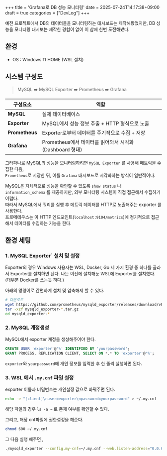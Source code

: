 +++
title = 'Grafana로 DB 성능 모니터링'
date = 2025-07-24T14:17:38+09:00
draft = true
categories = ["DevLog"]
+++

예전 프로젝트에서 DB의 데이터들을 모니터링하는 대시보드는 제작해봤었지만, DB 성능을 모니터링 대시보는 제작한 경험이 없어 이 참에 한번 도전해봤다.   

## 환경
- OS : Windows 11 HOME (WSL 설치)

## 시스템 구성도
> MySQL ➡️ MySQL Exporter ➡️ Prometheus ➡️ Grafana  

| 구성요소           | 역할                                        |
| -------------- | ----------------------------------------- |
| **MySQL**      | 실제 데이터베이스                                 |
| **Exporter**   | MySQL에서 성능 정보 추출 + HTTP 형식으로 노출           |
| **Prometheus** | Exporter로부터 데이터를 주기적으로 수집 + 저장            |
| **Grafana**    | Prometheus에서 데이터를 읽어와서 시각화 (Dashboard 형태) |


그라파나로 MySQL의 성능을 모니터링하려면 `MySQL Exporter` 를 사용해 메트릭을 수집한 다음,  
`Prometheus`로 저장한 뒤, 이를 `Grafana` 대시보드로 시각화하는 방식이 일반적이다. 


MySQL은 자체적으로 성능을 확인할 수 있도록 `show status` 나 `information_schema` 를 제공하지만, 외부 모니터링 시스템이 직접 접근해서 수집하기 어렵다.  
따라서 MySQL에서 쿼리를 실행 후 메트릭 데이터를 HTTP로 노출해주는 exporter 를 사용한다.  
프로메테우스는 이 HTTP 엔드포인트(`localhost:9104/metrics`)에 정기적으로 접근해서 데이터를 수집하는 기능을 한다.  

## 환경 세팅
### 1. MySQL Exporter` 설치 및 설정
Exporter의 경우 Windows 사용자는 WSL, Docker, Go 세 가지 환경 중 하나를 골라서 Exporter를 설치하면 된다. 나는 이전에 설치해둔 WSL에 Exporter를 설치했다.  (대부분 Docker를 쓰는듯 하다.)  

아래의 명령어로 간편하게 설치 및 압축해제 할 수 있다.  

```bash
# 다운로드
wget https://github.com/prometheus/mysqld_exporter/releases/download/v0.15.1/mysqld_exporter-0.15.1.linux-amd64.tar.gz
tar -xzf mysqld_exporter-*.tar.gz
cd mysqld_exporter-*
```
### 2. MySQL 계정생성
MySQL에서 exporter 계정을 생성해주어야 한다. 
```sql
CREATE USER 'exporter'@'%' IDENTIFIED BY 'yourpassword';
GRANT PROCESS, REPLICATION CLIENT, SELECT ON *.* TO 'exporter'@'%';
```
`exporter`와 `yourpassword`에 개인 정보를 입력한 후 한 줄씩 실행하면 된다. 

### 3. WSL 에서 `.my.cnf` 파일 설정
exporter 이름과 비밀번호는 개인설정 값으로 바꿔주면 된다.  
```bash
echo -e "[client]\nuser=exporter\npassword=yourpassword" > ~/.my.cnf
```
해당 파일의 경우 `ls -a ~` 로 존재 여부를 확인할 수 있다.  

그리고, 해당 cnf파일에 권한설정을 해준다. 
```bash
chmod 600 ~/.my.cnf
```

그 다음 실행 해주면 ,
```bash 
./mysqld_exporter --config.my-cnf=~/.my.cnf --web.listen-address="0.0.0.0:9104"
```
